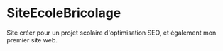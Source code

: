 # SiteEcoleBricolage
Site créer pour un projet scolaire d'optimisation SEO, et également mon premier site web.
